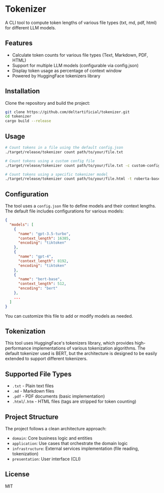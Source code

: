 # Tokenizer

A CLI tool to compute token lengths of various file types (txt, md, pdf, html) for different LLM models.

## Features

- Calculate token counts for various file types (Text, Markdown, PDF, HTML)
- Support for multiple LLM models (configurable via config.json)
- Display token usage as percentage of context window
- Powered by HuggingFace tokenizers library

## Installation

Clone the repository and build the project:

```bash
git clone https://github.com/deltartificial/tokenizer.git
cd tokenizer
cargo build --release
```

## Usage

```bash
# Count tokens in a file using the default config.json
./target/release/tokenizer count path/to/your/file.txt

# Count tokens using a custom config file
./target/release/tokenizer count path/to/your/file.txt -c custom-config.json

# Count tokens using a specific tokenizer model
./target/release/tokenizer count path/to/your/file.html -t roberta-base
```

## Configuration

The tool uses a `config.json` file to define models and their context lengths. The default file includes configurations for various models:

```json
{
  "models": [
    {
      "name": "gpt-3.5-turbo",
      "context_length": 16385,
      "encoding": "tiktoken"
    },
    {
      "name": "gpt-4",
      "context_length": 8192,
      "encoding": "tiktoken"
    },
    {
      "name": "bert-base",
      "context_length": 512,
      "encoding": "bert"
    },
    ...
  ]
}
```

You can customize this file to add or modify models as needed.

## Tokenization

This tool uses HuggingFace's tokenizers library, which provides high-performance implementations of various tokenization algorithms. The default tokenizer used is BERT, but the architecture is designed to be easily extended to support different tokenizers.

## Supported File Types

- `.txt` - Plain text files
- `.md` - Markdown files
- `.pdf` - PDF documents (basic implementation)
- `.html`/`.htm` - HTML files (tags are stripped for token counting)

## Project Structure

The project follows a clean architecture approach:

- `domain`: Core business logic and entities
- `application`: Use cases that orchestrate the domain logic
- `infrastructure`: External services implementation (file reading, tokenization)
- `presentation`: User interface (CLI)

## License

MIT
